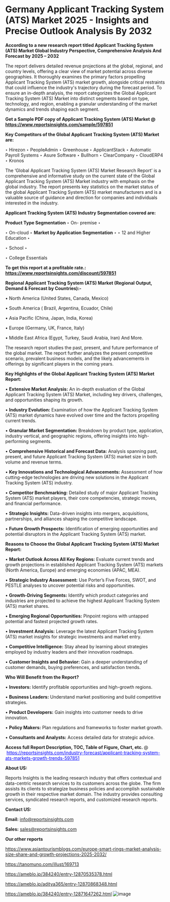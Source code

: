 # Germany Applicant Tracking System (ATS) Market 2025 - Insights and Precise Outlook Analysis By 2032

<strong>According to a new research report titled Applicant Tracking System (ATS) Market Global Industry Perspective, Comprehensive Analysis And Forecast by 2025 – 2032</strong>

The report delivers detailed revenue projections at the global, regional, and country levels, offering a clear view of market potential across diverse geographies. It thoroughly examines the primary factors propelling Applicant Tracking System (ATS) market growth, alongside critical restraints that could influence the industry's trajectory during the forecast period. To ensure an in-depth analysis, the report categorizes the Global Applicant Tracking System (ATS) Market into distinct segments based on type, technology, and region, enabling a granular understanding of the market dynamics and trends shaping each segment.

<strong>Get a Sample PDF copy of Applicant Tracking System (ATS) Market </strong><strong>@<a href=https://www.reportsinsights.com/sample/597851 style=color:#0000ff;> https://www.reportsinsights.com/sample/597851</a></strong></font>

<strong>Key Competitors of the Global Applicant Tracking System (ATS) Market are:</strong>

‣ Hirezon
‣ PeopleAdmin
‣ Greenhouse
‣ ApplicantStack
‣ Automatic Payroll Systems
‣ Asure Software
‣ Bullhorn
‣ ClearCompany
‣ CloudERP4
‣ Kronos

The ‘Global Applicant Tracking System (ATS) Market Research Report’ is a comprehensive and informative study on the current state of the Global Applicant Tracking System (ATS) Market industry with emphasis on the global industry. The report presents key statistics on the market status of the global Applicant Tracking System (ATS) market manufacturers and is a valuable source of guidance and direction for companies and individuals interested in the industry.

<strong>Applicant Tracking System (ATS) Industry Segmentation covered are:</strong>

<strong>Product Type Segmentation</strong>
‣
On- premise
‣ 

‣ On-cloud
‣ 
<strong>Market by Application Segmentation</strong>
‣
‣  12 and Higher Education
‣ 

‣ School
‣ 

‣ College Essentials

<strong>To get this report at a profitable rate.: <a href=https://www.reportsinsights.com/discount/597851 style=color:#0000ff;>https://www.reportsinsights.com/discount/597851</a></strong></font>

<strong>Regional Applicant Tracking System (ATS) Market (Regional Output, Demand &amp; Forecast by Countries):-</strong>

• North America (United States, Canada, Mexico)

• South America ( Brazil, Argentina, Ecuador, Chile)

• Asia Pacific (China, Japan, India, Korea)

• Europe (Germany, UK, France, Italy)

• Middle East Africa (Egypt, Turkey, Saudi Arabia, Iran) And More.

The research report studies the past, present, and future performance of the global market. The report further analyzes the present competitive scenario, prevalent business models, and the likely advancements in offerings by significant players in the coming years.

<strong>Key Highlights of the Global Applicant Tracking System (ATS) Market Report:</strong>

• <strong>Extensive Market Analysis:</strong> An in-depth evaluation of the Global Applicant Tracking System (ATS) Market, including key drivers, challenges, and opportunities shaping its growth.

• <strong>Industry Evolution:</strong> Examination of how the Applicant Tracking System (ATS) market dynamics have evolved over time and the factors propelling current trends.

• <strong>Granular Market Segmentation:</strong> Breakdown by product type, application, industry vertical, and geographic regions, offering insights into high-performing segments.

• <strong>Comprehensive Historical and Forecast Data:</strong> Analysis spanning past, present, and future Applicant Tracking System (ATS) market size in both volume and revenue terms.

• <strong>Key Innovations and Technological Advancements:</strong> Assessment of how cutting-edge technologies are driving new solutions in the Applicant Tracking System (ATS) industry.

• <strong>Competitor Benchmarking:</strong> Detailed study of major Applicant Tracking System (ATS) market players, their core competencies, strategic moves, and financial performance.

• <strong>Strategic Insights:</strong> Data-driven insights into mergers, acquisitions, partnerships, and alliances shaping the competitive landscape.

• <strong>Future Growth Prospects:</strong> Identification of emerging opportunities and potential disruptors in the Applicant Tracking System (ATS) market.

<strong>Reasons to Choose the Global Applicant Tracking System (ATS) Market Report:</strong>

• <strong>Market Outlook Across All Key Regions:</strong> Evaluate current trends and growth projections in established Applicant Tracking System (ATS) markets (North America, Europe) and emerging economies (APAC, MEA).

• <strong>Strategic Industry Assessment:</strong> Use Porter’s Five Forces, SWOT, and PESTLE analyses to uncover potential risks and opportunities.

• <strong>Growth-Driving Segments:</strong> Identify which product categories and industries are projected to achieve the highest Applicant Tracking System (ATS) market shares.

• <strong>Emerging Regional Opportunities:</strong> Pinpoint regions with untapped potential and fastest projected growth rates.

• <strong>Investment Analysis:</strong> Leverage the latest Applicant Tracking System (ATS) market insights for strategic investments and market entry.

• <strong>Competitive Intelligence:</strong> Stay ahead by learning about strategies employed by industry leaders and their innovation roadmaps.

• <strong>Customer Insights and Behavior:</strong> Gain a deeper understanding of customer demands, buying preferences, and satisfaction trends.

<strong>Who Will Benefit from the Report?</strong>

• <strong>Investors:</strong> Identify profitable opportunities and high-growth regions.

• <strong>Business Leaders:</strong> Understand market positioning and build competitive strategies.

• <strong>Product Developers:</strong> Gain insights into customer needs to drive innovation.

• <strong>Policy Makers:</strong> Plan regulations and frameworks to foster market growth.

• <strong>Consultants and Analysts:</strong> Access detailed data for strategic advice.
</ul>
<strong>Access full Report Description, TOC, Table of Figure, Chart, etc. </strong>@  <a href=https://reportsinsights.com/industry-forecast/applicant-tracking-system-ats-markets-growth-trends-597851 style=color:#0000ff;>https://reportsinsights.com/industry-forecast/applicant-tracking-system-ats-markets-growth-trends-597851</a></font>

<strong><strong>About US</strong>:</strong>

Reports Insights is the leading research industry that offers contextual and data-centric research services to its customers across the globe. The firm assists its clients to strategize business policies and accomplish sustainable growth in their respective market domain. The industry provides consulting services, syndicated research reports, and customized research reports.

<strong>Contact US:</strong>

<p class=""""><b>Email:</b> <a href=mailto:info@reportsinsights.com>info@reportsinsights.com</a></p>
<p class=""""><b>Sales:</b> <a href=mailto:sales@reportsinsights.com>sales@reportsinsights.com</a></p>

<strong>Our other reports</strong>

<a href=https://www.asiantourismblogs.com/europe-smart-rings-market-analysis-size-share-and-growth-projections-2025-2032/>https://www.asiantourismblogs.com/europe-smart-rings-market-analysis-size-share-and-growth-projections-2025-2032/</a>

<a href=https://tanomuno.com/illust/169713>https://tanomuno.com/illust/169713</a>

<a href=https://ameblo.jp/384240/entry-12870535378.html>https://ameblo.jp/384240/entry-12870535378.html</a>

<a href=https://ameblo.jp/aditya365/entry-12870868348.html>https://ameblo.jp/aditya365/entry-12870868348.html</a>

<a href=https://ameblo.jp/384240/entry-12871647262.html>https://ameblo.jp/384240/entry-12871647262.html</a>
![image](https://github.com/user-attachments/assets/6525a648-0c8e-4fc5-9f0e-f22a7c4654dd)
